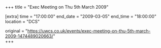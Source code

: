 +++
title = "Exec Meeting on Thu 5th March 2009"

[extra]
time = "17:00:00"
end_date = "2009-03-05"
end_time = "18:00:00"
location = "DCS"

original = "https://uwcs.co.uk/events/exec-meeting-on-thu-5th-march-2009-1474489020663/"    
+++



